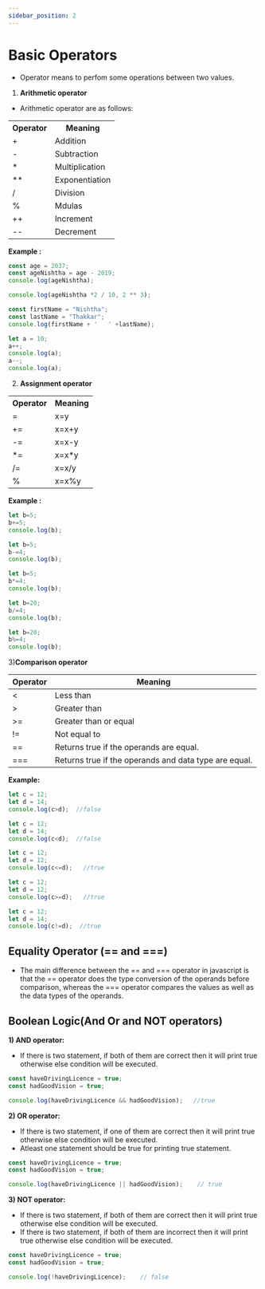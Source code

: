 ```yaml
---
sidebar_position: 2
---
```


# Basic Operators

- Operator means to perfom some operations between two values.


1) **Arithmetic operator**

- Arithmetic operator are as follows:

<table >
  <tr>
        <th>Operator</th>
        <th>Meaning</th>
  </tr>
  <tr>
      <td>+</td>
      <td>Addition</td>
  </tr>
    <tr>
      <td>-</td>
      <td>Subtraction</td>
  </tr>
    <tr>
      <td>*</td>
      <td>Multiplication</td>
  </tr>
    <tr>
      <td>**</td>
      <td>Exponentiation </td>
  </tr>
    <tr>
      <td>/</td>
      <td>Division</td>
  </tr>
    <tr>
      <td>%</td>
      <td>Mdulas</td>
  </tr>
    <tr>
      <td>++</td>
      <td>Increment</td>
  </tr>
    <tr>
      <td>--</td>
      <td>Decrement</td>
  </tr>
</table>

**Example :**

```javascript
const age = 2037;
const ageNishtha = age - 2019;
console.log(ageNishtha);

console.log(ageNishtha *2 / 10, 2 ** 3);

const firstName = "Nishtha";
const lastName = "Thakkar";
console.log(firstName + '   ' +lastName);

let a = 10;
a++;
console.log(a);
a--;
console.log(a);
```

2) **Assignment operator**

<table >
  <tr>
        <th>Operator</th>
        <th>Meaning</th>
  </tr>
  <tr>
      <td>=</td>
      <td>x=y</td>
  </tr>
    <tr>
      <td>+=</td>
      <td>x=x+y</td>
  </tr>
    <tr>
      <td>-=</td>
      <td>x=x-y</td>
  </tr>
    <tr>
      <td>*=</td>
      <td>x=x*y </td>
  </tr>
    <tr>
      <td>/=</td>
      <td>x=x/y</td>
  </tr>
    <tr>
      <td>%</td>
      <td>x=x%y</td>
  </tr>
</table>

**Example :**

```javascript
let b=5;
b+=5;
console.log(b);

let b=5;
b-=4;
console.log(b);

let b=5;
b*=4;
console.log(b);

let b=20;
b/=4;
console.log(b);

let b=20;
b%=4;
console.log(b);
```

3)**Comparison operator**

| Operator      | Meaning |
| ----------- | ----------- |
| <      | Less than       |
| >   | Greater than        |
| >=   | Greater than  or equal      |
| !=   | Not equal to      |
| ==   | Returns true if the operands are equal.   |
| ===   | Returns true if the operands and data type are equal.      |


**Example:**

```javascript
let c = 12;
let d = 14;
console.log(c>d);  //false

let c = 12;
let d = 14;
console.log(c<d);  //false

let c = 12;
let d = 12;
console.log(c<=d);   //true

let c = 12;
let d = 12;
console.log(c>=d);   //true

let c = 12;
let d = 14;
console.log(c!=d);  //true
```

## Equality Operator (== and ===)

- The main difference between the == and === operator in javascript is that the == operator does the type conversion of the operands before comparison, whereas the === operator compares the values as well as the data types of the operands.


## Boolean Logic(And Or and NOT operators)

**1) AND operator:**

- If there is two statement, if both of them are correct then it will print true otherwise else condition will be executed.

```javascript
const haveDrivingLicence = true;
const hadGoodVision = true;

console.log(haveDrivingLicence && hadGoodVision);   //true
```


**2) OR operator:**

- If there is two statement, if one of them are correct then it will print true otherwise else condition will be executed.
- Atleast one statement should be true for printing true statement.

```javascript
const haveDrivingLicence = true;
const hadGoodVision = true;

console.log(haveDrivingLicence || hadGoodVision);    // true
```

**3) NOT operator:**

- If there is two statement, if both of them are correct then it will print true otherwise else condition will be executed.
-  If there is two statement, if both of them are incorrect then it will print true otherwise else condition will be executed.

```javascript
const haveDrivingLicence = true;
const hadGoodVision = true;

console.log(!haveDrivingLicence);    // false
```











